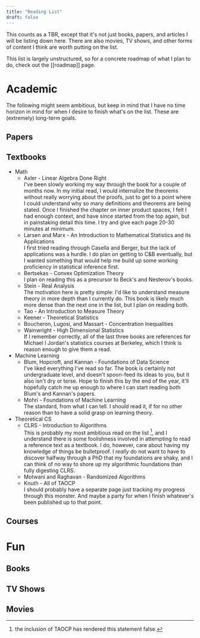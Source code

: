 ```yaml
---
title: "Reading List"
draft: false
---
```

This counts as a TBR, except that it's not just books, papers, and articles I will be listing down here. There are also movies, TV shows, and other forms of content I think are worth putting on the list.

This list is largely unstructured, so for a concrete roadmap of what I plan to do, check out the [[roadmap]] page.

# Academic
The following might seem ambitious, but keep in mind that I have no time horizon in mind for when I desire to finish what's on the list. These are (extremely) long-term goals.

## Papers

## Textbooks
- Math
	- Axler - Linear Algebra Done Right  
	  I've been slowly working my way through the book for a couple of months now. In my initial read, I would internalize the theorems without really worrying about the proofs, just to get to a point where I could understand why so many definitions and theorems are being stated. Once I finished the chapter on inner product spaces, I felt I had enough context, and have since started from the top again, but in painstaking detail this time. I try and give each page 20-30 minutes at minimum.
	- Larsen and Marx - An Introduction to Mathematical Statistics and its Applications  
	  I first tried reading through Casella and Berger, but the lack of applications was a hurdle. I do plan on getting to C&B eventually, but I wanted something that would help me build up some working proficiency in statistical inference first.
	- Bertsekas - Convex Optimization Theory  
	  I plan on reading this as a precursor to Beck's and Nesterov's books.
	- Stein - Real Analysis  
	  The motivation here is pretty simple: I'd like to understand measure theory in more depth than I currently do. This book is likely much more dense than the next one in the list, but I plan on reading both.
	- Tao - An Introduction to Measure Theory
	- Keener - Theoretical Statistics
	- Boucheron, Lugosi, and Massart - Concentration Inequalities
	- Wainwright - High Dimensional Statistics  
	  If I remember correctly, all of the last three books are references for Michael I Jordan's statistics courses at Berkeley, which I think is reason enough to give them a read. 
- Machine Learning
	- Blum, Hopcroft, and Kannan - Foundations of Data Science  
	  I've liked everything I've read so far. The book is certainly not undergraduate level, and doesn't spoon-feed its ideas to you, but it also isn't dry or terse. Hope to finish this by the end of the year, it'll hopefully catch me up enough to where I can start reading both Blum's and Kannan's papers.
	- Mohri - Foundations of Machine Learning  
	  The standard, from what I can tell. I should read it, if for no other reason than to have a solid grasp on learning theory.
- Theoretical CS
	- CLRS  - Introduction to Algorithms  
	  This is probably my most ambitious read on the list [^1], and I understand there is some foolishness involved in attempting to read a reference text as a textbook. I do, however, care about having my knowledge of things be bulletproof. I *really* do not want to have to discover halfway through a PhD that my foundations are shaky, and I can think of no way to shore up my algorithmic foundations than fully digesting CLRS.
	- Motwani and Raghavan - Randomized Algorithms
	- Knuth - All of TAOCP  
	  I should probably have a separate page just tracking my progress through this monster. And maybe a party for when I finish whatever's been published up to that point. 
## Courses


# Fun

## Books

## TV Shows

## Movies

[^1]: the inclusion of TAOCP has rendered this statement false.